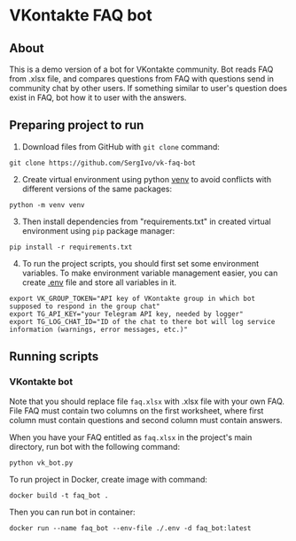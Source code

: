 # VKontakte FAQ bot 

## About

This is a demo version of a bot for VKontakte community. Bot reads FAQ from .xlsx file, and compares questions from FAQ with questions send in community chat by other users. If something similar to user's question does exist in FAQ, bot how it to user with the answers.

## Preparing project to run

1. Download files from GitHub with `git clone` command:
```
git clone https://github.com/SergIvo/vk-faq-bot
```
2. Create virtual environment using python [venv](https://docs.python.org/3/library/venv.html) to avoid conflicts with different versions of the same packages:
```
python -m venv venv
```
3. Then install dependencies from "requirements.txt" in created virtual environment using `pip` package manager:
```
pip install -r requirements.txt
```
4. To run the project scripts, you should first set some environment variables. To make environment variable management easier, you can create [.env](https://pypi.org/project/python-dotenv/#getting-started) file and store all variables in it. 
```
export VK_GROUP_TOKEN="API key of VKontakte group in which bot supposed to respond in the group chat"
export TG_API_KEY="your Telegram API key, needed by logger"
export TG_LOG_CHAT_ID="ID of the chat to there bot will log service information (warnings, error messages, etc.)"
```

## Running scripts

### VKontakte bot
Note that you should replace file `faq.xlsx` with .xlsx file with your own FAQ. File FAQ must contain two columns on the first worksheet, where first column must contain questions and second column must contain  answers.

When you have your FAQ entitled as `faq.xlsx` in the project's main directory, run bot with the following command:
```
python vk_bot.py
```

To run project in Docker, create image with command:
```
docker build -t faq_bot .
```
Then you can run bot in container:
```
docker run --name faq_bot --env-file ./.env -d faq_bot:latest
```
